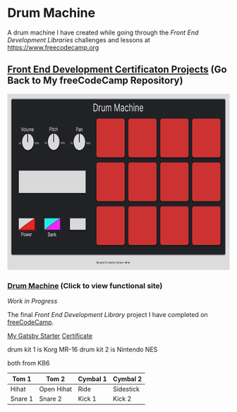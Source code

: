 # Drum Machine

A drum machine I have created while going through the _Front End Development Libraries_ challenges and lessons at https://www.freecodecamp.org

## [Front End Development Certificaton Projects](https://github.com/Squibs/freeCodeCamp#freecodecamp) (Go Back to My freeCodeCamp Repository)

<a href="https://squibs.github.io/drum-machine" tart="_blank"><img src="project documents/mockup-desktop.png" height="400" alt="Screnshot of my Drum Machine app / website"/></a>

### [Drum Machine](https://squibs.github.io/drum-machine/) (Click to view functional site)

<em>Work in Progress</em>

The final _Front End Development Library_ project I have completed on [freeCodeCamp](https://www.freecodecamp.org/).

[My Gatsby Starter]()
[Certificate]()

drum kit 1 is Korg MR-16
drum kit 2 is Nintendo NES

both from KB6

| Tom 1   | Tom 2      | Cymbal 1 | Cymbal 2  |
| ------- | ---------- | -------- | --------- |
| Hihat   | Open Hihat | Ride     | Sidestick |
| Snare 1 | Snare 2    | Kick 1   | Kick 2    |
